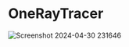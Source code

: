 # OneRayTracer
![Screenshot 2024-04-30 231646](https://github.com/Aerogalaxystar/OneRayTracer/assets/132094721/141235f3-48c6-4cd2-ac32-68b6d3045ec2)
